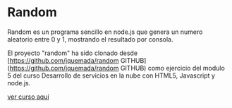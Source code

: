 # Random

Random es un programa sencillo en node.js que genera un numero aleatorio entre 0 y 1, mostrando el resultado por consola.

El proyecto "random" ha sido clonado desde [https://github.com/jquemada/random GITHUB](https://github.com/jquemada/random GITHUB)
como ejercicio del modulo 5 del curso Desarrollo de servicios en la nube con HTML5, Javascript y node.js.

[ver curso aquí](https://www.miriadax.net/web/javascript-node-js/inicio)


